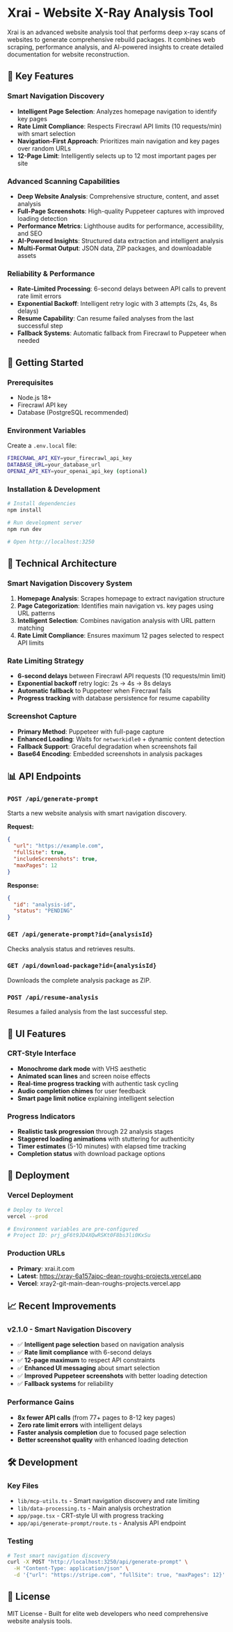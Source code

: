 # Xrai - Website X-Ray Analysis Tool

Xrai is an advanced website analysis tool that performs deep x-ray scans of websites to generate comprehensive rebuild packages. It combines web scraping, performance analysis, and AI-powered insights to create detailed documentation for website reconstruction.

## 🎯 Key Features

### **Smart Navigation Discovery**
- **Intelligent Page Selection**: Analyzes homepage navigation to identify key pages
- **Rate Limit Compliance**: Respects Firecrawl API limits (10 requests/min) with smart selection
- **Navigation-First Approach**: Prioritizes main navigation and key pages over random URLs
- **12-Page Limit**: Intelligently selects up to 12 most important pages per site

### **Advanced Scanning Capabilities**
- **Deep Website Analysis**: Comprehensive structure, content, and asset analysis
- **Full-Page Screenshots**: High-quality Puppeteer captures with improved loading detection
- **Performance Metrics**: Lighthouse audits for performance, accessibility, and SEO
- **AI-Powered Insights**: Structured data extraction and intelligent analysis
- **Multi-Format Output**: JSON data, ZIP packages, and downloadable assets

### **Reliability & Performance**
- **Rate-Limited Processing**: 6-second delays between API calls to prevent rate limit errors
- **Exponential Backoff**: Intelligent retry logic with 3 attempts (2s, 4s, 8s delays)
- **Resume Capability**: Can resume failed analyses from the last successful step
- **Fallback Systems**: Automatic fallback from Firecrawl to Puppeteer when needed

## 🚀 Getting Started

### Prerequisites
- Node.js 18+
- Firecrawl API key
- Database (PostgreSQL recommended)

### Environment Variables
Create a `.env.local` file:

```bash
FIRECRAWL_API_KEY=your_firecrawl_api_key
DATABASE_URL=your_database_url
OPENAI_API_KEY=your_openai_api_key (optional)
```

### Installation & Development

```bash
# Install dependencies
npm install

# Run development server
npm run dev

# Open http://localhost:3250
```

## 🔧 Technical Architecture

### **Smart Navigation Discovery System**
1. **Homepage Analysis**: Scrapes homepage to extract navigation structure
2. **Page Categorization**: Identifies main navigation vs. key pages using URL patterns
3. **Intelligent Selection**: Combines navigation analysis with URL pattern matching
4. **Rate Limit Compliance**: Ensures maximum 12 pages selected to respect API limits

### **Rate Limiting Strategy**
- **6-second delays** between Firecrawl API requests (10 requests/min limit)
- **Exponential backoff** retry logic: 2s → 4s → 8s delays
- **Automatic fallback** to Puppeteer when Firecrawl fails
- **Progress tracking** with database persistence for resume capability

### **Screenshot Capture**
- **Primary Method**: Puppeteer with full-page capture
- **Enhanced Loading**: Waits for `networkidle0` + dynamic content detection
- **Fallback Support**: Graceful degradation when screenshots fail
- **Base64 Encoding**: Embedded screenshots in analysis packages

## 📊 API Endpoints

### `POST /api/generate-prompt`
Starts a new website analysis with smart navigation discovery.

**Request:**
```json
{
  "url": "https://example.com",
  "fullSite": true,
  "includeScreenshots": true,
  "maxPages": 12
}
```

**Response:**
```json
{
  "id": "analysis-id",
  "status": "PENDING"
}
```

### `GET /api/generate-prompt?id={analysisId}`
Checks analysis status and retrieves results.

### `GET /api/download-package?id={analysisId}`
Downloads the complete analysis package as ZIP.

### `POST /api/resume-analysis`
Resumes a failed analysis from the last successful step.

## 🎨 UI Features

### **CRT-Style Interface**
- **Monochrome dark mode** with VHS aesthetic
- **Animated scan lines** and screen noise effects
- **Real-time progress tracking** with authentic task cycling
- **Audio completion chimes** for user feedback
- **Smart page limit notice** explaining intelligent selection

### **Progress Indicators**
- **Realistic task progression** through 22 analysis stages
- **Staggered loading animations** with stuttering for authenticity
- **Timer estimates** (5-10 minutes) with elapsed time tracking
- **Completion status** with download package options

## 🔄 Deployment

### **Vercel Deployment**
```bash
# Deploy to Vercel
vercel --prod

# Environment variables are pre-configured
# Project ID: prj_gF6t9JD4XQwRSKt0F8bs3li0KxSu
```

### **Production URLs**
- **Primary**: xrai.it.com
- **Latest**: https://xray-6a157ajpc-dean-roughs-projects.vercel.app
- **Vercel**: xray2-git-main-dean-roughs-projects.vercel.app

## 📈 Recent Improvements

### **v2.1.0 - Smart Navigation Discovery**
- ✅ **Intelligent page selection** based on navigation analysis
- ✅ **Rate limit compliance** with 6-second delays
- ✅ **12-page maximum** to respect API constraints
- ✅ **Enhanced UI messaging** about smart selection
- ✅ **Improved Puppeteer screenshots** with better loading detection
- ✅ **Fallback systems** for reliability

### **Performance Gains**
- **8x fewer API calls** (from 77+ pages to 8-12 key pages)
- **Zero rate limit errors** with intelligent delays
- **Faster analysis completion** due to focused page selection
- **Better screenshot quality** with enhanced loading detection

## 🛠️ Development

### **Key Files**
- `lib/mcp-utils.ts` - Smart navigation discovery and rate limiting
- `lib/data-processing.ts` - Main analysis orchestration
- `app/page.tsx` - CRT-style UI with progress tracking
- `app/api/generate-prompt/route.ts` - Analysis API endpoint

### **Testing**
```bash
# Test smart navigation discovery
curl -X POST "http://localhost:3250/api/generate-prompt" \
  -H "Content-Type: application/json" \
  -d '{"url": "https://stripe.com", "fullSite": true, "maxPages": 12}'
```

## 📝 License

MIT License - Built for elite web developers who need comprehensive website analysis tools.
